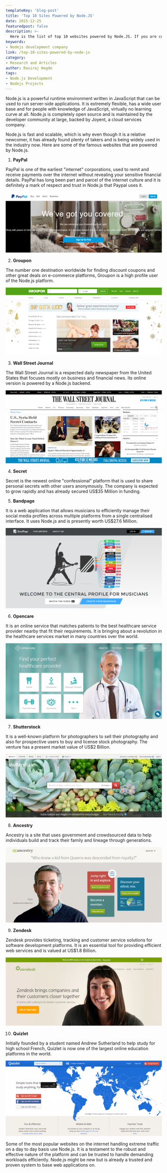 ```yaml
---
templateKey: 'blog-post'
title: 'Top 10 Sites Powered by Node.JS'
date: 2015-12-25
featuredpost: false
description: >-
  Here is the list of top 10 websites powered by Node.JS. If you are confused in choosing the right technology do consult Codebrahma, NodeJS Development Company.
keywords:
- Nodejs development company
link: /top-10-sites-powered-by-node-js
category:
- Research and Articles
author: Raviraj Hegde 
tags:
- Node.js Development
- Nodejs Projects
---
```


Node.js is a powerful runtime environment written in JavaScript that can be used to run server-side applications. It is extremely flexible, has a wide user base and for people with knowledge of JavaScript, virtually no learning curve at all. Node.js is completely open source and is maintained by the developer community at large, backed by Joyent, a cloud services company.

Node.js is fast and scalable, which is why even though it is a relative newcomer, it has already found plenty of takers and is being widely used in the industry now. Here are some of the famous websites that are powered by Node.js.

1. **PayPal**

PayPal is one of the earliest "internet" corporations, used to remit and receive payments over the internet without revealing your sensitive financial details. PayPal has long been part and parcel of the internet culture and it is definitely a mark of respect and trust in Node.js that Paypal uses it.

![paypal - sites built on Node js][1]

2. **Groupon**

The number one destination worldwide for finding discount coupons and other great deals on e-commerce platforms, Groupon is a high profile user of the Node.js platform.

![groupon][2]

3. **Wall Street Journal**

The Wall Street Journal is a respected daily newspaper from the United States that focuses mostly on business and financial news. Its online version is powered by a Node.js backend.

![wallstreet][3]

4. **Secret**

Secret is the newest online "confessional" platform that is used to share personal secrets with other users anonymously. The company is expected to grow rapidly and has already secured US$35 Million in funding.

5. **Bandpage**

It is a web application that allows musicians to efficiently manage their social media profiles across multiple platforms from a single centralised interface. It uses Node.js and is presently worth US$27.6 Million.

![bandpage][4]
 
6. **Opencare**

It is an online service that matches patients to the best healthcare service provider nearby that fit their requirements. It is bringing about a revolution in the healthcare services market in many countries over the world.

![opencare][5]

7. **Shutterstock**

It is a well-known platform for photographers to sell their photography and also for prospective users to buy and license stock photography. The venture has a present market value of US$2 Billion.

![shutterstocl][6]

8. **Ancestry**

Ancestry is a site that uses government and crowdsourced data to help individuals build and track their family and lineage through generations.

![ancestry][7]

9. **Zendesk**

Zendesk provides ticketing, tracking and customer service solutions for software development platforms. It is an essential tool for providing efficient web services and is valued at US$1.8 Billion.

![zendesk][8]

10. **Quizlet**

Initially founded by a student named Andrew Sutherland to help study for high school French, Quizlet is now one of the largest online education platforms in the world.

![quizlet][9]

Some of the most popular websites on the internet handling extreme traffic on a day to day basis use Node.js. It is a testament to the robust and effective nature of the platform and can be trusted to handle demanding workloads efficiently. Node.js might be new but is already a trusted and proven system to base web applications on.

[1]: ./images/paypal-sites-built-on-Node-js-1024x396.png
[2]: ./images/groupon-1-1024x443.png
[3]: ./images/wallstreet-1024x480.png
[4]: ./images/bandpage-1024x526.png
[5]: ./images/opencare-1024x496.png
[6]: ./images/shutterstocl-1024x416.png
[7]: ./images/ancestry-1024x495.png
[8]: ./images/zendesk-1024x447.png
[9]: ./images/quizlet-1024x492.png

  

